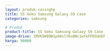```yaml
---
layout: produk-casinghp
title: SS Goku Samsung Galaxy S9 Case
categories: samsung

# Produk
product-title: SS Goku Samsung Galaxy S9 Case
image-drive: 1MVK5W99W1p90slY6oOWc1wYkFPOSUUEF
harga: 90000
---
```

